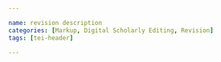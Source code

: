 ```yaml
---

name: revision description
categories: [Markup, Digital Scholarly Editing, Revision]
tags: [tei-header]

---
```

